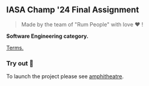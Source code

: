 ## IASA Champ '24 Final Assignment

> Made by the team of "Rum People" with love ❤️ !

__Software Engineering category.__

[Terms.](https://github.com/rum-people/.github/blob/main/assets/assignment.pdf)

### Try out 🚀

To launch the project please see [amphitheatre](https://github.com/rum-people/amphitheatre).